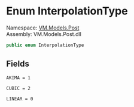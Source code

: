 # <a id="VM_Models_Post_InterpolationType"></a> Enum InterpolationType

Namespace: [VM.Models.Post](VM.Models.Post.md)  
Assembly: VM.Models.Post.dll  

```csharp
public enum InterpolationType
```

## Fields

`AKIMA = 1` 

`CUBIC = 2` 

`LINEAR = 0` 

